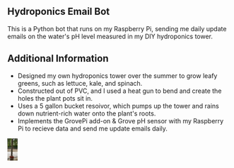 ## Hydroponics Email Bot

This is a Python bot that runs on my Raspberry Pi, sending me daily update emails on the water's pH level measured in my DIY hydroponics tower.

## Additional Information

* Designed my own hydroponics tower over the summer to grow leafy greens, such as lettuce, kale, and spinach.
* Constructed out of PVC, and I used a heat gun to bend and create the holes the plant pots sit in.
* Uses a 5 gallon bucket resoivor, which pumps up the tower and rains down nutrient-rich water onto the plant's roots.
* Implements the GrovePi add-on & Grove pH sensor with my Raspberry Pi to recieve data and send me update emails daily.

<!-- ![Screenshot](hydrotower.jpg | ) -->
<img src="hydrotower.jpg" height='50' width=auto>